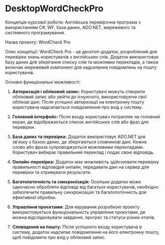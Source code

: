 # DesktopWordCheckPro

Концепція курсової роботи: Англійська перевірочна програма з використанням C#, WF, бази даних, ADO.NET, мережевого та системного програмування.

Назва проекту: WordCheck Pro

Опис концепції:
WordCheck Pro - це десктоп-додаток, розроблений для перевірки знань користувачів з англійських слів. Додаток використовує базу даних для зберігання списку слів та можливих перекладів, а також включає мережевий компонент для надсилання повідомлень на пошту користувачів.

Основні функціональні можливості:

1. **Авторизація і обліковий запис:**
   Користувачі можуть створити обліковий запис або увійти до існуючого, використовуючи свої облікові дані. Після успішної авторизації на електронну пошту користувача надсилається повідомлення про вхід у систему.

2. **Головний інтерфейс:**
   Після входу користувач потрапляє на головний екран, де відображається список англійських слів або фраз для перевірки.

3. **База даних та перевірка:**
   Додаток використовує ADO.NET для зв'язку з базою даних, де зберігаються словникові дані. Кожне слово або фраза супроводжується можливими перекладами. Користувач вибирає правильний переклад і подає свою відповідь.

4. **Онлайн-перевірка:**
   Додаток має можливість здійснювати перевірку правильності відповідей онлайн, передавати дані на сервер для перевірки та отримувати результати.

5. **Багатопоточність та синхронізація:**
   Оскільки додаток може одночасно обробляти відповіді від багатьох користувачів, необхідно забезпечити правильну синхронізацію та багатопоточність для ефективної обробки.

6. **Управління проєктами:**
   Для керування розробкою проекту використовується функціональність управління проєктами, де можна відслідковувати завдання, прогрес та статуси різних етапів.

7. **Сповіщення на пошту:**
   Після успішного входу користувача в систему, додаток надсилає повідомлення на його електронну пошту, щоб повідомити про вхід у обліковий запис.
